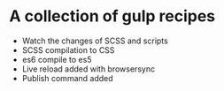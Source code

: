 # A collection of gulp recipes
- Watch the changes of SCSS and scripts
- SCSS compilation to CSS
- es6 compile to es5
- Live reload added with browsersync
- Publish command added